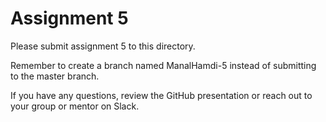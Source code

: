 # Assignment 5

Please submit assignment 5 to this directory.

Remember to create a branch named ManalHamdi-5 
instead of submitting to the master branch.

If you have any questions, review the GitHub presentation or reach
out to your group or mentor on Slack.
